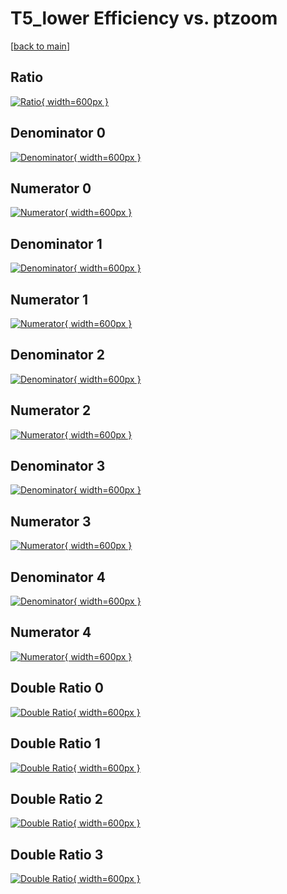 # T5_lower Efficiency vs. ptzoom

[[back to main](./)]



## Ratio

[![Ratio](../mtv/var/T5_lower_xtr_0_0_eff_ptzoom.png){ width=600px }](../mtv/var/T5_lower_xtr_0_0_eff_ptzoom.pdf)

## Denominator 0

[![Denominator](../mtv/den/T5_lower_xtr_0_0_eff_ptzoom_den0.png){ width=600px }](../mtv/den/T5_lower_xtr_0_0_eff_ptzoom_den0.pdf)

## Numerator 0

[![Numerator](../mtv/num/T5_lower_xtr_0_0_eff_ptzoom_num0.png){ width=600px }](../mtv/num/T5_lower_xtr_0_0_eff_ptzoom_num0.pdf)

## Denominator 1

[![Denominator](../mtv/den/T5_lower_xtr_0_0_eff_ptzoom_den1.png){ width=600px }](../mtv/den/T5_lower_xtr_0_0_eff_ptzoom_den1.pdf)

## Numerator 1

[![Numerator](../mtv/num/T5_lower_xtr_0_0_eff_ptzoom_num1.png){ width=600px }](../mtv/num/T5_lower_xtr_0_0_eff_ptzoom_num1.pdf)

## Denominator 2

[![Denominator](../mtv/den/T5_lower_xtr_0_0_eff_ptzoom_den2.png){ width=600px }](../mtv/den/T5_lower_xtr_0_0_eff_ptzoom_den2.pdf)

## Numerator 2

[![Numerator](../mtv/num/T5_lower_xtr_0_0_eff_ptzoom_num2.png){ width=600px }](../mtv/num/T5_lower_xtr_0_0_eff_ptzoom_num2.pdf)

## Denominator 3

[![Denominator](../mtv/den/T5_lower_xtr_0_0_eff_ptzoom_den3.png){ width=600px }](../mtv/den/T5_lower_xtr_0_0_eff_ptzoom_den3.pdf)

## Numerator 3

[![Numerator](../mtv/num/T5_lower_xtr_0_0_eff_ptzoom_num3.png){ width=600px }](../mtv/num/T5_lower_xtr_0_0_eff_ptzoom_num3.pdf)

## Denominator 4

[![Denominator](../mtv/den/T5_lower_xtr_0_0_eff_ptzoom_den4.png){ width=600px }](../mtv/den/T5_lower_xtr_0_0_eff_ptzoom_den4.pdf)

## Numerator 4

[![Numerator](../mtv/num/T5_lower_xtr_0_0_eff_ptzoom_num4.png){ width=600px }](../mtv/num/T5_lower_xtr_0_0_eff_ptzoom_num4.pdf)

## Double Ratio 0

[![Double Ratio](../mtv/ratio/T5_lower_xtr_0_0_eff_ptzoom_ratio0.png){ width=600px }](../mtv/ratio/T5_lower_xtr_0_0_eff_ptzoom_ratio0.pdf)

## Double Ratio 1

[![Double Ratio](../mtv/ratio/T5_lower_xtr_0_0_eff_ptzoom_ratio1.png){ width=600px }](../mtv/ratio/T5_lower_xtr_0_0_eff_ptzoom_ratio1.pdf)

## Double Ratio 2

[![Double Ratio](../mtv/ratio/T5_lower_xtr_0_0_eff_ptzoom_ratio2.png){ width=600px }](../mtv/ratio/T5_lower_xtr_0_0_eff_ptzoom_ratio2.pdf)

## Double Ratio 3

[![Double Ratio](../mtv/ratio/T5_lower_xtr_0_0_eff_ptzoom_ratio3.png){ width=600px }](../mtv/ratio/T5_lower_xtr_0_0_eff_ptzoom_ratio3.pdf)


